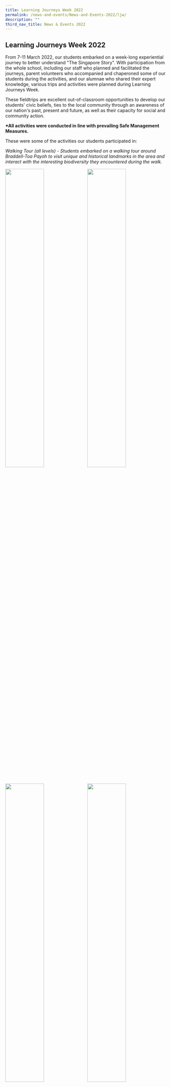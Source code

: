 ```yaml
---
title: Learning Journeys Week 2022
permalink: /news-and-events/News-and-Events-2022/ljw/
description: ""
third_nav_title: News & Events 2022
---
```

## Learning Journeys Week 2022

From 7-11 March 2022, our students embarked on a week-long experiential journey to better understand "The Singapore Story". With participation from the whole school, including our staff who planned and facilitated the journeys, parent volunteers who accompanied and chaperoned some of our students during the activities, and our alumnae who shared their expert knowledge, various trips and activities were planned during Learning Journeys Week.  
  
These fieldtrips are excellent out-of-classroom opportunities to develop our students' civic beliefs, ties to the local community through an awareness of our nation's past, present and future, as well as their capacity for social and community action.  

**\*All activities were conducted in line with prevailing Safe Management Measures.**  

These were some of the activities our students participated in:  
  
_Walking Tour (all levels) - Students embarked on a walking tour around Braddell-Toa Payoh to visit unique and historical landmarks in the area and interact with the interesting biodiversity they encountered during the walk._

<img src="/images/learning1.jpeg" style="width:49%" align=left>
<img src="/images/learning2.jpeg" style="width:49%" align=right>
<br clear="left"><br>

<img src="/images/learning3.jpeg" style="width:49%" align=left>
<img src="/images/learning4.jpeg" style="width:49%" align=right>
<br clear="left"><br>

<img src="/images/learning5.jpeg" style="width:49%" align=left>
<img src="/images/learning6.jpeg" style="width:49%" align=right>
<br clear="left"><br>

_Singapore's Water Story (Year 1) - At Bishan-AMK Park, our Year 1 students spent their morning exploring different parts of the park to learn how it contributes to Singapore's efforts to achieve self-sufficiency in her water resources. Nestled in the heartlands, the park also serves as an important community space for social bonding and is a picturesque space for many to jog or play sports at!_

<img src="/images/learning7.jpg" style="width:49%" align=left>
<img src="/images/learning8.jpg" style="width:49%" align=right>
<br clear="left"><br>

<img src="/images/learning9.jpg" style="width:49%" align=left>
<img src="/images/learning10.jpg" style="width:49%" align=right>
<br clear="left"><br>

<img src="/images/learning11.jpg" style="width:49%" align=left>
<img src="/images/learning12.jpg" style="width:49%" align=right>
<br clear="left"><br>

_Heritage Trails at Fort Canning (Year 1) - Fort Canning (Bukit Larangan) is a significant site in Singapore's history. Along the trail, our girls conducted a mini historical investigation to uncover more about Singapore's past and over 700 years of heritage._

<img src="/images/learning13.jpg" style="width:49%" align=left>
<img src="/images/learning14.jpg" style="width:49%" align=right>
<br clear="left"><br>

<img src="/images/learning15.jpg" style="width:49%" align=left>
<img src="/images/learning16.jpg" style="width:49%" align=right>
<br clear="left"><br>

_Farm in the City (Year 1) - Our Year 1s visited the Kok Fah Technology Farm, where they got a closer look at how the urban farm incorporates advanced agricultural systems and technologies into its operations. They also had a chance to tour the Greenhouse and the Farmer's Market, where freshly harvested local produce were sold._

<img src="/images/learning17.jpg" style="width:49%" align=left>
<img src="/images/learning18.jpg" style="width:49%" align=right>
<br clear="left"><br>

<img src="/images/learning19.jpg" style="width:49%" align=left>
<img src="/images/learning20.jpg" style="width:49%" align=right>
<br clear="left"><br>

<img src="/images/learning21.jpg" style="width:49%" align=left>
<img src="/images/learning22.jpg" style="width:49%" align=right>
<br clear="left"><br>

_Exploring Values-in-Action (Year 1) - Students got to serve various beneficiaries and gain a better understanding of other vulnerable groups through this Service Learning/Values-in-Action experience, where they were hard at work cleaning homes of elderly residents and care centres, while interacting with the beneficiaries. They also participated in a school clean-up activity to better support our elderly cleaners and estate crew's work. This was an opportunity for students to put into practice social responsibility in maintaining a conducive school environment, while taking ownership of their respective classrooms._

<img src="/images/learning23.jpg" style="width:49%" align=left>
<img src="/images/learning24.jpg" style="width:49%" align=right>
<br clear="left"><br>

<img src="/images/learning25.jpg" style="width:49%" align=left>
<img src="/images/learning26.jpg" style="width:49%" align=right>
<br clear="left"><br>

<img src="/images/learning27.jpg" style="width:49%" align=left>
<img src="/images/learning28.jpg" style="width:49%" align=right>
<br clear="left"><br>

For the Year 2s, they embarked on the Regional Immersion and Community Exploration (RICE) Programme, a signature programme for the level that takes place during LJ Week. In its original form, RICE involved an overnight immersion experience in Johor, Malaysia, where students participate in interactive and cultural activities with the locals. Since 2021, due to the COVID-19 situation, RICE activities were conducted in Singapore. Whether it is held overseas or locally, RICE is carefully and meaningfully designed for students to have rich and interactive learning experiences, and they record and reflect on their shared experiences in a journal.  
  
_National Museum (Year 2) - Students visited the National Museum to learn how to make connections between the different groups of people in Singapore's history. They also gained sociocultural intelligence, which will aid them in navigating a highly diverse world in the future._

<img src="/images/learning29.jpg" style="width:49%" align=left>
<img src="/images/learning30.jpg" style="width:49%" align=right>
<br clear="left"><br>

<img src="/images/learning31.jpg" style="width:49%" align=left>
<img src="/images/learning32.jpg" style="width:49%" align=right>
<br clear="left"><br>

<img src="/images/learning33.jpg" style="width:49%" align=left>
<img src="/images/learning34.jpg" style="width:49%" align=right>
<br clear="left"><br>

_Malaysian Traditions and Culture (Year 2) - Our students learned more about Malaysian traditions and kampung life by conversing with Malaysian tour guides. They also learned a Malaysian traditional craft! It was a fun-filled session where Malaysian traditions and kampung life were brought to life._

<img src="/images/learning35.jpg" style="width:49%" align=left>
<img src="/images/learning36.jpg" style="width:49%" align=right>
<br clear="left"><br>

<img src="/images/learning37.jpg" style="width:49%" align=left>
<img src="/images/learning38.jpg" style="width:49%" align=right>
<br clear="left"><br>

_International Costal Cleanup Singapore (Year 2) - Students spent the morning at East Coast Park collecting, analysing and disposing beach litter as part of the International Coastal Cleanup Singapore. Through this exercise, they contributed to a larger goal in environmental conservation and played a part in keeping our beaches litter free._

<img src="/images/learning39.jpg" style="width:49%" align=left>
<img src="/images/learning40.jpg" style="width:49%" align=right>
<br clear="left"><br>

<img src="/images/learning41.jpg" style="width:49%" align=left>
<img src="/images/learning42.jpg" style="width:49%" align=right>
<br clear="left"><br>

<img src="/images/learning43.jpg" style="width:49%" align=left>
<img src="/images/learning44.jpg" style="width:49%" align=right>
<br clear="left"><br>

_Civic District (Year 2) - Students visited the Civic District (including the National Gallery). Despite the wet weather faced by some of the classes, they were still able to visit the Raffles Statue, which allowed them to explore different perspectives of the Singaporean Identity and what it means to be Singaporean._

<img src="/images/learning45.jpg" style="width:49%" align=left>
<img src="/images/learning46.jpg" style="width:49%" align=right>
<br clear="left"><br>

<img src="/images/learning47.jpg" style="width:49%" align=left>
<img src="/images/learning48.jpg" style="width:49%" align=right>
<br clear="left"><br>

_Advocacy in Singapore (Year 3)  
Our students visited East Coast Park and carried out a geographical data collection exercise, helping them better understand the interactions between humans and the natural environment._

<img src="/images/learning49.jpg" style="width:49%" align=left>
<img src="/images/learning50.jpg" style="width:49%" align=right>
<br clear="left"><br>

_They also got up-close and personal with various rescued animals at ACRES. Through the sharing from the staff, they were able to understand first-hand and emphathise with efforts to rescue animals from poachers and the likes._

<img src="/images/learning51.jpg" style="width:49%" align=left>
<img src="/images/learning52.jpg" style="width:49%" align=right>
<br clear="left"><br>

<img src="/images/learning53.jpg" style="width:49%" align=left>
<img src="/images/learning54.jpg" style="width:49%" align=right>
<br clear="left"><br>

_At Insectta, our Year 3s were exposed to an urban insect farm and the push for a more sustainable management of food waste in Singapore. They were introduced to the Black Soldier Fly (Hermetia illucens) and learnt how this tiny creature is currently making waves in the food waste industry._

<img src="/images/learning55.jpg" style="width:49%" align=left>
<img src="/images/learning56.jpg" style="width:49%" align=right>
<br clear="left"><br>

<img src="/images/learning57.jpg" style="width:49%" align=left>
<img src="/images/learning58.jpg" style="width:49%" align=right>
<br clear="left"><br>

<img src="/images/learning59.jpg" style="width:49%" align=left>
<img src="/images/learning60.jpg" style="width:49%" align=right>
<br clear="left"><br>

_Building Singapore (Year 3) - Students embarked on a guided tour at Gardens by the Bay, in appreciation of the plan to evolve Singapore into a City in a Garden. Through this, they were introduced to the creative use of design in long-term environmental conservation and sustainability._

<img src="/images/learning61.jpg" style="width:49%" align=left>
<img src="/images/learning62.jpg" style="width:49%" align=right>
<br clear="left"><br>

_Army Days (Year 3) - During the trip to the Singapore Discovery Centre, students learned more about the importance of national defence and even got to sample some of the latest SAF combat rations. They also went on a SAFTI MI bus tour and were introduced to some of the key landmarks within the compound. Through these various activities, students were able to better appreciate the need for a strong SAF to protect the country._

<img src="/images/learning63.jpg" style="width:49%" align=left>
<img src="/images/learning64.jpg" style="width:49%" align=right>
<br clear="left"><br>

<img src="/images/learning65.jpg" style="width:49%" align=left>
<img src="/images/learning66.jpg" style="width:49%" align=right>
<br clear="left"><br>

<img src="/images/learning67.jpg" style="width:49%" align=left>
<img src="/images/learning68.jpg" style="width:49%" align=right>
<br clear="left"><br>

_Career Day (Year 4) - As part of the Education and Career Guidance programme in RGS, our Year 4s attended the virtual Career Day. Held over Zoom, the session offered our girls the opportunity to have conversations with professionals from different industries. The speakers shared on the importance of becoming active citizens and how they contribute to the social, regional and global development, through the respective careers they have chosen to pursue. Through the event, our students can make a more informed choice about their future academic and career journeys._

<img src="/images/learning69.jpg" style="width:49%" align=left>
<img src="/images/learning70.jpg" style="width:49%" align=right>
<br clear="left"><br>

<img src="/images/learning71.jpg" style="width:49%" align=left>
<img src="/images/learning72.jpg" style="width:49%" align=right>
<br clear="left"><br>

_IDE(A)s for Good (Year 4) - Students got to explore the IDE(A)S Lab, which is Singapore's first purpose-driven start-up incubator to fight against climate change. Students got to develop empathy in considering the needs of others and the steps they can take in addressing social and environmental needs through various innovations._

<img src="/images/learning73.jpg" style="width:49%" align=left>
<img src="/images/learning74.jpg" style="width:49%" align=right>
<br clear="left"><br>

<img src="/images/learning75.jpg" style="width:49%" align=left>
<img src="/images/learning76.jpg" style="width:49%" align=right>
<br clear="left"><br>